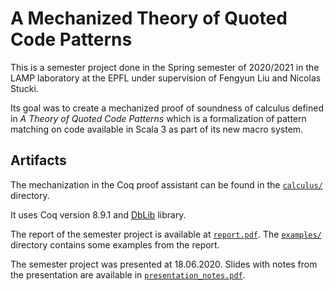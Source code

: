 # A Mechanized Theory of Quoted Code Patterns

This is a semester project done in the Spring semester of 2020/2021 in the LAMP laboratory at the EPFL under supervision of Fengyun Liu and Nicolas Stucki.

Its goal was to create a mechanized proof of soundness of calculus defined in *A Theory of Quoted Code Patterns* which is a formalization of pattern matching on code available in Scala 3 as part of its new macro system.

## Artifacts

The mechanization in the Coq proof assistant can be found in the [`calculus/`](calculus/) directory.

It uses Coq version 8.9.1 and [DbLib](https://github.com/coq-community/dblib/) library.

The report of the semester project is available at [`report.pdf`](report.pdf).
The [`examples/`](examples/) directory contains some examples from the report.

The semester project was presented at 18.06.2020. Slides with notes from the presentation are available in [`presentation_notes.pdf`](presentation_notes.pdf).
